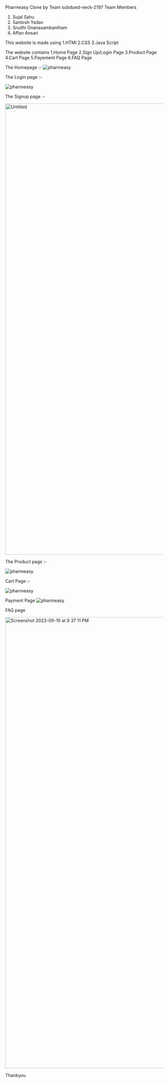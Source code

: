 Pharmeasy Clone by Team subdued-neck-2197 
Team Members 
1. Sujal Sahu 
2. Santosh Yadav
3. Srudhi Gnanasambantham
4. Affan Ansari

This website is made using
1.HTMl
2.CSS
3.Java Script

The website contains
1.Home Page
2.Sign Up/Login Page
3.Product Page
4.Cart Page
5.Payement Page
6.FAQ Page


The Homepage :-
![pharmeasy](https://github.com/sujalsahu620/subdued-neck-2197/assets/139754187/dadbaa3d-f4e5-4908-ba5b-11e54d21638f)


The Login page :-

![pharmeasy](https://github.com/sujalsahu620/subdued-neck-2197/assets/139754187/22bb4b54-f6ad-4453-be2f-ebc9a00a1ebb)

The Signup page :-

<img width="1440" alt="Untitled" src="https://github.com/sujalsahu620/subdued-neck-2197/assets/139754187/240856b0-4b52-4ead-8471-5f24e8f0b691">


The Product page :-

![pharmeasy](https://github.com/sujalsahu620/subdued-neck-2197/assets/139754187/d3eb5cb4-3925-4e3c-93ac-7037ea84c18f)

Cart Page :-

![pharmeasy](https://github.com/sujalsahu620/subdued-neck-2197/assets/139754187/3e4e794c-5d54-4b32-bfe0-e29f77c16068)

Payment Page
![pharmeasy](https://github.com/sujalsahu620/subdued-neck-2197/assets/139754187/ac22e498-349e-4c2e-b9c2-4c0683bfa43a)

FAQ page

<img width="1440" alt="Screenshot 2023-09-19 at 9 37 11 PM" src="https://github.com/sujalsahu620/subdued-neck-2197/assets/139754187/99374a49-d02d-448b-8b41-40551f1408d4">

Thankyou
